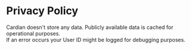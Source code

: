 # Privacy Policy

Cardian doesn't store any data. Publicly available data is cached for operational purposes.\
If an error occurs your User ID might be logged for debugging purposes.
